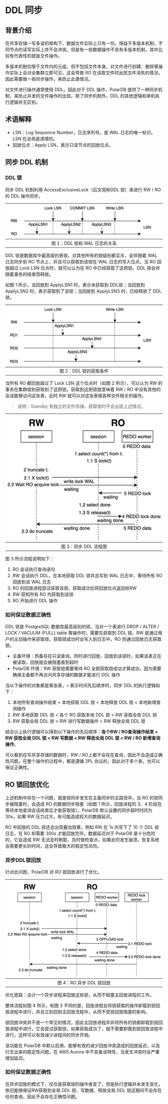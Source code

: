 # DDL 同步

## 背景介绍

在共享存储一写多读的架构下，数据文件实际上只有一份。得益于多版本机制，不同节点的读写实际上并不会冲突。但是有一些数据操作不具有多版本机制，其中比较有代表性的就是文件操作。

多版本机制仅限于文件内的元组，但不包括文件本身。对文件进行创建、删除等操作实际上会对全集群立即可见，这会导致 RO 在读取文件时出现文件消失的情况，因此需要做一些同步操作，来防止此类情况。

对文件进行操作通常使用 DDL，因此对于 DDL 操作，PolarDB 提供了一种同步机制，来防止并发的文件操作的出现。除了同步机制外，DDL 的其他逻辑和单机执行逻辑并无区别。

## 术语解释

- LSN：Log Sequence Number，日志序列号。是 WAL 日志的唯一标识。LSN 在全局是递增的。
- 回放位点：Apply LSN，表示只读节点的回放位点。

## 同步 DDL 机制

### DDL 锁

同步 DDL 机制利用 AccessExclusiveLock（后文简称DDL 锁）来进行 RW / RO 的 DDL 操作同步。

| ![异步回放ddl锁.png](pic/45_DDL_1.png) |
| :--: |
| 图 1：DDL 锁和 WAL 日志的关系 |

DDL 锁是数据库中最高级的表锁，对其他所有的锁级别都互斥，会伴随着 WAL 日志同步到 RO 节点上，并且可以获取到该锁在 WAL 日志的写入位点。当 RO 回放超过 Lock LSN 位点时，就可以认为在 RO 中已经获取了这把锁。DDL 锁会伴随着事务的结束而释放。

如图 1 所示，当回放到 ApplyLSN1 时，表示未获取到 DDL锁；当回放到 ApplyLSN2 时，表示获取到了该锁；当回放到 ApplyLSN3 时，已经释放了 DDL 锁。

| ![异步回放ddl锁.png](pic/46_DDL_2.png) |
| :--: |
| 图 2：DDL 锁的获取条件 |

当所有 RO 都回放超过了 Lock LSN 这个位点时（如图 2 所示），可以认为 RW 的事务在集群级别获取到了这把锁。获取到这把锁就意味着 RW / RO 中没有其他的会话能够访问这张表，此时 RW 就可以对这张表做各种文件相关的操作。

> 说明：Standby 有独立的文件存储，获取锁时不会出现上述情况。

| ![异步回放ddl锁.png](pic/47_DDL_3.png) |
| :--: |
| 图 3：同步 DDL 流程图 |

图 3 所示流程说明如下：

1. RO 会话执行查询语句
1. RW 会话执行 DDL，在本地获取 DDL 锁并且写到 WAL 日志中，等待所有 RO 回放到该 WAL 日志
1. RO 的回放进程尝试获取该锁，获取成功后将回放位点返回给RW
1. RW 获知所有 RO 均获取到该锁
1. RO 开始进行 DDL 操作

### 如何保证数据正确性

DDL 锁是 PostgreSQL 数据库最高级别的锁，当对一个表进行 DROP / ALTER / LOCK / VACUUM (FULL) table 等操作时，需要先获取到 DDL 锁。RW 是通过用户的主动操作来获取锁，获取锁成功时会写入到日志中，RO 则通过回放日志获取锁。

- 主备环境：热备存在只读查询，同时进行回放，回放到该锁时，如果该表正在被读取，回放就会被阻塞直到超时
- PolarDB 环境：RW 获取锁需要等待 RO 全部获取锁成功才算成功，因为需要确保主备都不再访问共享存储的数据才能进行 DDL 操作

当以下操作的对象都是某张表，`<` 表示时间先后顺序时，同步 DDL 的执行逻辑如下：

1. 本地所有查询操作结束 < 本地获取 DDL 锁 < 本地释放 DDL 锁 < 本地新增查询操作
1. RW 本地获取 DDL 锁 < 各个 RO 获取本地 DDL 锁 < RW 获取全局 DDL 锁
1. RW 获取全局 DDL 锁 < RW 进行写数据操作 < RW 释放全局 DDL 锁

结合以上执行逻辑可以得到以下操作的先后顺序：**各个RW / RO查询操作结束 < RW 获取全局 DDL 锁 < RW 写数据 < RW 释放全局 DDL 锁 < RW / RO 新增查询操作**。

可以看到在写共享存储的数据时，RW / RO上都不会存在查询，因此不会造成正确性问题。在整个操作的过程中，都是遵循 2PL 协议的，因此对于多个表，也可以保证正确性。

## RO 锁回放优化

上述机制中存在一个问题，就是锁同步发生在主备同步的主路径中，当 RO 的锁同步被阻塞时，会造成 RO 的数据同步阻塞（如图 1 所示，回放进程的 3、4 阶段在等待本地查询会话结束后才能获取锁）。PolarDB 默认设置的同步超时时间为 30s，如果 RW 压力过大，有可能造成较大的数据延迟。

RO 中回放的 DDL 锁还会出现叠加效果，例如 RW 在 1s 内写下了 10 个 DDL 锁日志，在 RO 却需要 300s 才能回放完毕。数据延迟对于 PolarDB 是十分危险的，它会造成 RW 无法及时刷脏、及时做检查点，如果此时发生崩溃，恢复系统会需要更长的时间，这会导致极大的稳定性风险。

### 异步DDL锁回放

针对此问题，PolarDB 对 RO 锁回放进行了优化。

| ![异步回放ddl锁.png](pic/48_DDL_4.png) |
| :--: |
| 图 4：RO 异步 DDL 锁回放 |

优化思路：设计一个异步进程来回放这些锁，从而不阻塞主回放进程的工作。

整体流程如图 4 所示，和图 3 不同的是，回放进程会将锁获取的操作卸载到锁回放进程中进行，并且立刻回到主回放流程中，从而不受锁回放阻塞的影响。

锁回放冲突并不是一个常见的情况，因此主回放进程并非将所有的锁都卸载到锁回放进程中进行，它会尝试获取锁，如果获取成功了，就不需要卸载到锁回放进程中进行，这样可以有效减少进程间的同步开销。

该功能在 PolarDB 中默认启用，能够有效的减少回放冲突造成的回放延迟，以及衍生出来的稳定性问题。在 AWS Aurora 中不具备该特性，当发生冲突时会严重增加延迟。

### 如何保证数据正确性

在异步回放的模式下，仅仅是获取锁的操作者变了，但是执行逻辑并未发生变化，依旧能够保证RW获取到全局 DDL 锁、写数据、释放全局 DDL 锁这期间不会存在任何查询，因此不会存在正确性问题。

